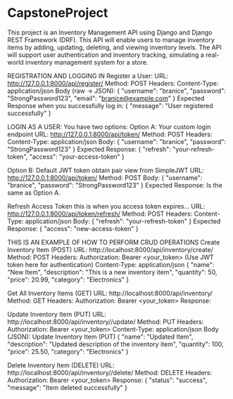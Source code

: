 # CapstoneProject
 This project is an Inventory Management API using Django and Django REST Framework (DRF). This API will enable users to manage inventory items by adding, updating, deleting, and viewing inventory levels. The API will support user authentication and inventory tracking, simulating a real-world inventory management system for a store.

REGISTRATION AND LOGGING IN
 Register a User:
    URL: http://127.0.0.1:8000/api/register/
    Method: POST
    Headers:
        Content-Type: application/json
    Body (raw → JSON):
    {
  "username": "branice",
  "password": "StrongPassword123",
  "email": "branice@example.com"
    }
    Expected Response when you successfully log in:
{
  "message": "User registered successfully"
}

LOGIN AS A USER:
You have two options:
Option A: Your custom login endpoint
    URL: http://127.0.0.1:8000/api/token/
    Method: POST
    Headers:
        Content-Type: application/json
    Body:
{
  "username": "branice",
  "password": "StrongPassword123"
}
    Expected Response:
{
  "refresh": "your-refresh-token",
  "access": "your-access-token"
}

Option B: Default JWT token obtain pair view from SimpleJWT
    URL: http://127.0.0.1:8000/api/token/
    Method: POST
    Body:
{
  "username": "branice",
  "password": "StrongPassword123"
}
    Expected Response: Is the same as Option A.

Refresh Access Token this is when you access token expires...
    URL: http://127.0.0.1:8000/api/token/refresh/
    Method: POST
    Headers:
        Content-Type: application/json
    Body:
{
  "refresh": "your-refresh-token"
}
    Expected Response:
{
  "access": "new-access-token"
}






THIS IS AN EXAMPLE OF HOW TO PERFORM CRUD OPERATIONS
Create Inventory Item (POST)
    URL: http://localhost:8000/api/inventory/create/
    Method: POST
    Headers:
        Authorization: Bearer <your_token> (Use JWT token here for authentication)
        Content-Type: application/json
        {
        "name": "New Item",
        "description": "This is a new inventory item",
        "quantity": 50,
        "price": 20.99,
        "category": "Electronics"
        }

Get All Inventory Items (GET)
    URL: http://localhost:8000/api/inventory/
    Method: GET
    Headers:
        Authorization: Bearer <your_token>
    Response:


Update Inventory Item (PUT)
    URL: http://localhost:8000/api/inventory/<id>/update/ 
    Method: PUT
    Headers:
        Authorization: Bearer <your_token>
        Content-Type: application/json
    Body (JSON):
    Update Inventory Item (PUT)
    {
    "name": "Updated Item",
    "description": "Updated description of the inventory item",
    "quantity": 100,
    "price": 25.50,
    "category": "Electronics"
    }


Delete Inventory Item (DELETE)
    URL: http://localhost:8000/api/inventory/<id>/delete/ 
    Method: DELETE
    Headers:
        Authorization: Bearer <your_token>
    Response:
    {
    "status": "success",
    "message": "Item deleted successfully"
    }